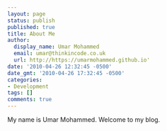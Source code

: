```yaml
---
layout: page
status: publish
published: true
title: About Me
author:
  display_name: Umar Mohammed
  email: umar@thinkincode.co.uk
  url: http://https://umarmohammed.github.io'
date: '2010-04-26 12:32:45 -0500'
date_gmt: '2010-04-26 17:32:45 -0500'
categories:
- Development
tags: []
comments: true
---
```


My name is Umar Mohammed. Welcome to my blog. 

